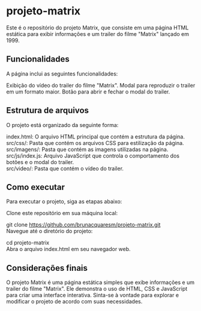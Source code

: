 # projeto-matrix
Este é o repositório do projeto Matrix, que consiste em uma página HTML estática para exibir informações e um trailer do filme "Matrix" lançado em 1999.

## Funcionalidades
A página inclui as seguintes funcionalidades:

Exibição do vídeo do trailer do filme "Matrix".
Modal para reproduzir o trailer em um formato maior.
Botão para abrir e fechar o modal do trailer.

## Estrutura de arquivos
O projeto está organizado da seguinte forma:

index.html: O arquivo HTML principal que contém a estrutura da página.  
src/css/: Pasta que contém os arquivos CSS para estilização da página.  
src/imagens/: Pasta que contém as imagens utilizadas na página.  
src/js/index.js: Arquivo JavaScript que controla o comportamento dos botões e o modal do trailer.  
src/video/: Pasta que contém o vídeo do trailer.

## Como executar
Para executar o projeto, siga as etapas abaixo:

Clone este repositório em sua máquina local:

git clone https://github.com/brunacquaresm/projeto-matrix.git  
Navegue até o diretório do projeto:  

cd projeto-matrix  
Abra o arquivo index.html em seu navegador web.  
## Considerações finais
O projeto Matrix é uma página estática simples que exibe informações e um trailer do filme "Matrix". Ele demonstra o uso de HTML, CSS e JavaScript para criar uma interface interativa. Sinta-se à vontade para explorar e modificar o projeto de acordo com suas necessidades.
